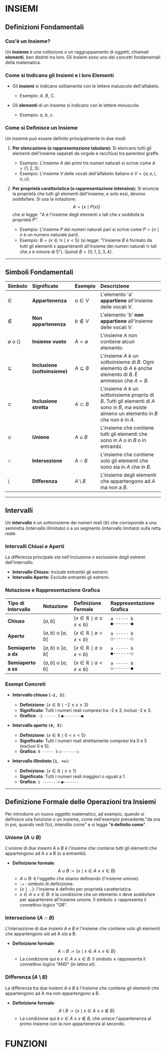 # INSIEMI
## Definizioni Fondamentali

### Cos'è un Insieme?
Un **insieme** è una collezione o un raggruppamento di oggetti, chiamati **elementi**, ben distinti tra loro. Gli insiemi sono uno dei concetti fondamentali della matematica.

### Come si Indicano gli Insiemi e i loro Elementi
- Gli **insiemi** si indicano solitamente con le lettere maiuscole dell'alfabeto.
  - Esempio: $A$, $B$, $C$.

- Gli **elementi** di un insieme si indicano con le lettere minuscole.
  - Esempio: $a$, $b$, $c$.

### Come si Definisce un Insieme
Un insieme può essere definito principalmente in due modi:

1.  **Per elencazione (o rappresentazione tabulare):** Si elencano tutti gli elementi dell'insieme separati da virgole e racchiusi tra parentesi graffe.
    - Esempio: L'insieme $A$ dei primi tre numeri naturali si scrive come $A = \{1, 2, 3\}$.
    - Esempio: L'insieme $V$ delle vocali dell'alfabeto italiano è $V = \{a, e, i, o, u\}$.

2.  **Per proprietà caratteristica (o rappresentazione intensiva):** Si enuncia la proprietà che tutti gli elementi dell'insieme, e solo essi, devono soddisfare. Si usa la notazione:
    $$ A = \{ x \mid P(x) \} $$
    che si legge: "$A$ è l'insieme degli elementi $x$ tali che $x$ soddisfa la proprietà $P$".
    - Esempio: L'insieme $P$ dei numeri naturali pari si scrive come $P = \{ n \mid n \text{ è un numero naturale pari} \}$.
    - Esempio: $B = \{ x \in \mathbb{N} \mid x < 5 \}$ (si legge: "l'insieme $B$ è formato da tutti gli elementi $x$ appartenenti all'insieme dei numeri naturali $\mathbb{N}$ tali che $x$ è minore di 5"). Quindi $B = \{0, 1, 2, 3, 4\}$.

---

## Simboli Fondamentali

| Simbolo               | Significato                   | Esempio         | Descrizione                                                                                                                                  |
| :-------------------- | :---------------------------- | :-------------- | :------------------------------------------------------------------------------------------------------------------------------------------- |
| $\in$                 | **Appartenenza**              | $a \in V$       | L'elemento 'a' **appartiene** all'insieme delle vocali $V$.                                                                                  |
| $\notin$              | **Non appartenenza**          | $b \notin V$    | L'elemento 'b' **non appartiene** all'insieme delle vocali $V$.                                                                              |
| $\emptyset$ o $\{ \}$ | **Insieme vuoto**             | $A = \emptyset$ | L'insieme $A$ non contiene alcun elemento.                                                                                                   |
| $\subseteq$           | **Inclusione (sottoinsieme)** | $A \subseteq B$ | L'insieme $A$ è un sottoinsieme di $B$. Ogni elemento di $A$ è anche elemento di $B$. È ammesso che $A=B$.                                   |
| $\subset$             | **Inclusione stretta**        | $A \subset B$   | L'insieme $A$ è un sottoinsieme proprio di $B$. Tutti gli elementi di $A$ sono in $B$, ma esiste almeno un elemento in $B$ che non è in $A$. |
| $\cup$                | **Unione**                    | $A \cup B$      | L'insieme che contiene tutti gli elementi che sono in $A$ o in $B$ o in entrambi.                                                            |
| $\cap$                | **Intersezione**              | $A \cap B$      | L'insieme che contiene solo gli elementi che sono sia in $A$ che in $B$.                                                                     |
| $\setminus$           | **Differenza**                | $A \setminus B$ | L'insieme degli elementi che appartengono ad $A$ ma non a $B$.                                                                               |

---

## Intervalli

Un **intervallo** è un sottoinsieme dei numeri reali ($\mathbb{R}$) che corrisponde a una semiretta (intervallo illimitato) o a un segmento (intervallo limitato) sulla retta reale.

### Intervalli Chiusi e Aperti

La differenza principale sta nell'inclusione o esclusione degli estremi dell'intervallo.

-   **Intervallo Chiuso:** Include entrambi gli estremi.
-   **Intervallo Aperto:** Esclude entrambi gli estremi.

### Notazione e Rappresentazione Grafica

| Tipo di Intervallo  | Notazione           | Definizione Formale                         | Rappresentazione Grafica    |
| :------------------ | :------------------ | :------------------------------------------ | :-------------------------- |
| **Chiuso**          | $[a, b]$            | $\{ x \in \mathbb{R} \mid a \le x \le b \}$ | `a ----- b` <br>`●-------●` |
| **Aperto**          | $(a, b)$ o $]a, b[$ | $\{ x \in \mathbb{R} \mid a < x < b \}$     | `a ----- b` <br>`○-------○` |
| **Semiaperto a dx** | $[a, b)$ o $[a, b[$ | $\{ x \in \mathbb{R} \mid a \le x < b \}$   | `a ----- b` <br>`●-------○` |
| **Semiaperto a sx** | $(a, b]$ o $]a, b]$ | $\{ x \in \mathbb{R} \mid a < x \le b \}$   | `a ----- b` <br>`○-------●` |

### Esempi Concreti

-   **Intervallo chiuso `[-2, 3]`**:
    -   **Definizione**: $\{ x \in \mathbb{R} \mid -2 \le x \le 3 \}$
    -   **Significato**: Tutti i numeri reali compresi tra -2 e 3, inclusi -2 e 3.
    -   **Grafico**: 
		`-2 ----- 3` 
		`●--------●`

-   **Intervallo aperto `(0, 5)`**:
    -   **Definizione**: $\{ x \in \mathbb{R} \mid 0 < x < 5 \}$
    -   **Significato**: Tutti i numeri reali strettamente compresi tra 0 e 5 (esclusi 0 e 5).
    -   **Grafico**: 
		`0 ----- 5` 
		`○-------○`

-   **Intervallo illimitato `[1, +∞)`**:
    -   **Definizione**: $\{ x \in \mathbb{R} \mid x \ge 1 \}$
    -   **Significato**: Tutti i numeri reali maggiori o uguali a 1.
    -   **Grafico**: 
	    `1 ------->`
	    `●-------`

---

## Definizione Formale delle Operazioni tra Insiemi

Per introdurre un nuovo oggetto matematico, ad esempio, quando si definisce una funzione o un insieme, come nell'esempio precedente."da ora in poi, quando vedi f(x), intendilo come" e si legge "**è definito come**".

### Unione ($A \cup B$)
L'unione di due insiemi $A$ e $B$ è l'insieme che contiene tutti gli elementi che appartengono ad A *o* a B (o a entrambi).

-   **Definizione formale**:
    $$ A \cup B := \{ x \mid x \in A \lor x \in B \} $$
    -   $A \cup B$: è l'oggetto che stiamo definendo (l'insieme unione).
    -   `:=` : simbolo di definizione.
    -   $\{ x \mid \dots \}$: l'insieme è definito per proprietà caratteristica.
    -   $x \in A \lor x \in B$: è la condizione che un elemento $x$ deve soddisfare per appartenere all'insieme unione. Il simbolo $\lor$ rappresenta il connettivo logico "OR".

### Intersezione ($A \cap B$)
L'intersezione di due insiemi $A$ e $B$ è l'insieme che contiene solo gli elementi che appartengono *sia* ad A *sia* a B.

-   **Definizione formale**:
    $$ A \cap B := \{ x \mid x \in A \land x \in B \} $$
    -   La condizione qui è $x \in A \land x \in B$. Il simbolo $\land$ rappresenta il connettivo logico "AND" (in latino *et*).

### Differenza ($A \setminus B$)
La differenza tra due insiemi $A$ e $B$ è l'insieme che contiene gli elementi che appartengono ad A ma *non* appartengono a B.

-   **Definizione formale**:
    $$ A \setminus B := \{ x \mid x \in A \land x \notin B \} $$
    -   La condizione qui è $x \in A \land x \notin B$, che unisce l'appartenenza al primo insieme con la non appartenenza al secondo.

# FUNZIONI

